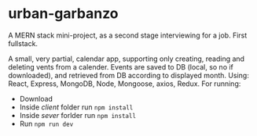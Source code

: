 # urban-garbanzo
A MERN stack mini-project, as a second stage interviewing for a job. First fullstack.


A small, very partial, calendar app, supporting only creating, reading and deleting vents from a calender.
Events are saved to DB (local, so no if downloaded), and retrieved from DB according to displayed month.
Using: React, Express, MongoDB, Node, Mongoose, axios, Redux.
For running:
- Download
- Inside _client_ folder run `npm install`
- Inside _sever_ forlder run `npm install`
- Run `npm run dev`
